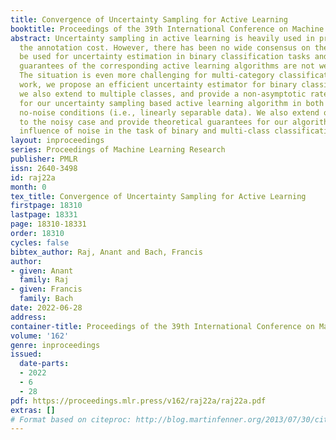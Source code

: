 ```yaml
---
title: Convergence of Uncertainty Sampling for Active Learning
booktitle: Proceedings of the 39th International Conference on Machine Learning
abstract: Uncertainty sampling in active learning is heavily used in practice to reduce
  the annotation cost. However, there has been no wide consensus on the function to
  be used for uncertainty estimation in binary classification tasks and convergence
  guarantees of the corresponding active learning algorithms are not well understood.
  The situation is even more challenging for multi-category classification. In this
  work, we propose an efficient uncertainty estimator for binary classification which
  we also extend to multiple classes, and provide a non-asymptotic rate of convergence
  for our uncertainty sampling based active learning algorithm in both cases under
  no-noise conditions (i.e., linearly separable data). We also extend our analysis
  to the noisy case and provide theoretical guarantees for our algorithm under the
  influence of noise in the task of binary and multi-class classification.
layout: inproceedings
series: Proceedings of Machine Learning Research
publisher: PMLR
issn: 2640-3498
id: raj22a
month: 0
tex_title: Convergence of Uncertainty Sampling for Active Learning
firstpage: 18310
lastpage: 18331
page: 18310-18331
order: 18310
cycles: false
bibtex_author: Raj, Anant and Bach, Francis
author:
- given: Anant
  family: Raj
- given: Francis
  family: Bach
date: 2022-06-28
address:
container-title: Proceedings of the 39th International Conference on Machine Learning
volume: '162'
genre: inproceedings
issued:
  date-parts:
  - 2022
  - 6
  - 28
pdf: https://proceedings.mlr.press/v162/raj22a/raj22a.pdf
extras: []
# Format based on citeproc: http://blog.martinfenner.org/2013/07/30/citeproc-yaml-for-bibliographies/
---
```

